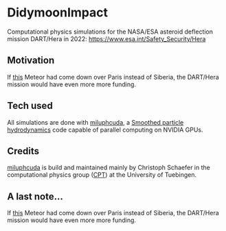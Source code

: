 # DidymoonImpact
Computational physics simulations for the NASA/ESA asteroid deflection mission DART/Hera in 2022: 
https://www.esa.int/Safety_Security/Hera

## Motivation
If [this](https://www.youtube.com/watch?v=tq02C_3FvFo) Meteor had come down over Paris instead of Siberia, the DART/Hera mission would have even more more funding. 

## Tech used
All simulations are done with [miluphcuda](https://github.com/christophmschaefer/miluphcuda), a [Smoothed particle hydrodynamics](https://en.wikipedia.org/wiki/Smoothed-particle_hydrodynamics) code capable of parallel computing on NVIDIA GPUs.

## Credits
[miluphcuda](https://github.com/christophmschaefer/miluphcuda) is build and maintained mainly by Christoph Schaefer in the computational physics group ([CPT](https://uni-tuebingen.de/fakultaeten/mathematisch-naturwissenschaftliche-fakultaet/fachbereiche/physik/institute/astronomie-astrophysik/institut/computational-physics/willkommen/)) at the University of Tuebingen.

## A last note...
If [this](https://www.youtube.com/watch?v=tq02C_3FvFo) Meteor had come down over Paris instead of Siberia, the DART/Hera mission would have even more more funding.
